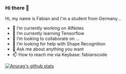 ### Hi there 👋


Hi, my name is Fabian and I'm a student from Germany...

- 🔭 I’m currently working on AINotes
- 🌱 I’m currently learning Tensorflow
- 👯 I’m looking to collaborate on ...
- 🤔 I’m looking for help with Shape Recognition
- 💬 Ask me about anything you want
- 📫 How to reach me via Keybase: fabianscode

[![Anurag's github stats](https://github-readme-stats.vercel.app/api?username=fabianscode)](https://github.com/anuraghazra/github-readme-stats)
